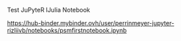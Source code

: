 Test JuPyteR IJulia Notebook



https://hub-binder.mybinder.ovh/user/perrinmeyer-jupyter-rizliivb/notebooks/psmfirstnotebook.ipynb


